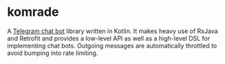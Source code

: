# komrade

A [Telegram chat bot][tgchatbot] library written in Kotlin. It makes heavy use of RxJava and Retrofit and provides a 
low-level API as well as a high-level DSL for implementing chat bots. Outgoing messages are automatically throttled to 
avoid bumping into rate limiting.

[tgchatbot]: https://core.telegram.org/bots

